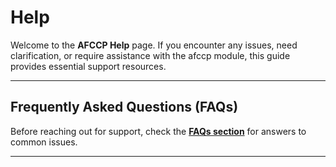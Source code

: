 # Help 

Welcome to the **AFCCP Help** page. If you encounter any issues, need clarification, 
or require assistance with the afccp module, this guide provides essential support resources.

---

## Frequently Asked Questions (FAQs)

Before reaching out for support, check the **[FAQs section](faqs.md)** for answers to common issues.

---
